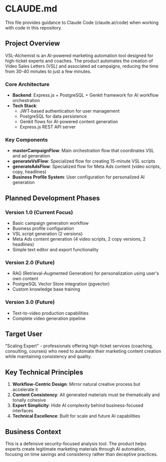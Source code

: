 # CLAUDE.md

This file provides guidance to Claude Code (claude.ai/code) when working with code in this repository.

## Project Overview

VSL-Alchemist is an AI-powered marketing automation tool designed for high-ticket experts and coaches. The product automates the creation of Video Sales Letters (VSL) and associated ad campaigns, reducing the time from 30-40 minutes to just a few minutes.

### Core Architecture
- **Backend**: Express.js + PostgreSQL + Genkit framework for AI workflow orchestration
- **Tech Stack**: 
  - JWT-based authentication for user management
  - PostgreSQL for data persistence
  - Genkit flows for AI-powered content generation
  - Express.js REST API server

### Key Components
- **masterCampaignFlow**: Main orchestration flow that coordinates VSL and ad generation
- **generateVslFlow**: Specialized flow for creating 15-minute VSL scripts
- **generateAdsFlow**: Specialized flow for Meta Ads content (video scripts, copy, headlines)
- **Business Profile System**: User configuration for personalized AI generation

## Planned Development Phases

### Version 1.0 (Current Focus)
- Basic campaign generation workflow
- Business profile configuration
- VSL script generation (2 versions)
- Meta Ads content generation (4 video scripts, 2 copy versions, 2 headlines)
- Simple text editor and export functionality

### Version 2.0 (Future)
- RAG (Retrieval-Augmented Generation) for personalization using user's own content
- PostgreSQL Vector Store integration (pgvector)
- Custom knowledge base training

### Version 3.0 (Future)
- Text-to-video production capabilities
- Complete video generation pipeline

## Target User
"Scaling Expert" - professionals offering high-ticket services (coaching, consulting, courses) who need to automate their marketing content creation while maintaining consistency and quality.

## Key Technical Principles
1. **Workflow-Centric Design**: Mirror natural creative process but accelerate it
2. **Content Consistency**: All generated materials must be thematically and tonally cohesive
3. **Expert Simplicity**: Hide AI complexity behind business-focused interfaces
4. **Technical Excellence**: Built for scale and future AI capabilities

## Business Context
This is a defensive security-focused analysis tool. The product helps experts create legitimate marketing materials through AI automation, focusing on time savings and consistency rather than deceptive practices.